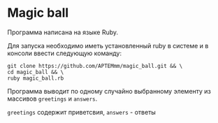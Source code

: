# Magic ball

Программа написана на языке Ruby.


Для запуска необходимо иметь установленный ruby в системе и в консоли ввести следующую команду:

```shell
git clone https://github.com/APTEMmm/magic_ball.git && \
cd magic_ball && \
ruby magic_ball.rb
```

Программа выводит по одному случайно выбранному элементу из массивов `greetings` и `answers`.

`greetings` содержит приветсвия, `answers` - ответы